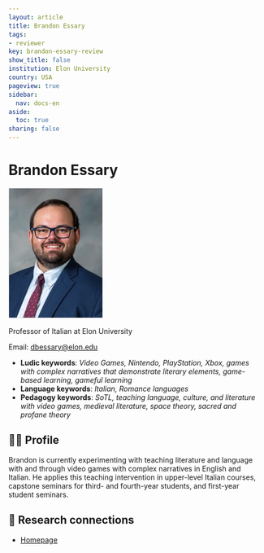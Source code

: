 ```yaml
---
layout: article
title: Brandon Essary
tags:
- reviewer
key: brandon-essary-review
show_title: false
institution: Elon University
country: USA
pageview: true
sidebar:
  nav: docs-en
aside:
  toc: true
sharing: false
---
```


# Brandon Essary

<div class="card">
  <div class="card__image">
    <img class="image" src="/assets/images/Brandon-Essary.png"/>
    <div class="overlay overlay--bottom">
      <p>Professor of Italian at Elon University</p>
    </div>
  </div>
</div>

Email: [dbessary@elon.edu](mailto:bessary@elon.edu)

- **Ludic keywords**: *Video Games, Nintendo, PlayStation, Xbox, games with complex narratives that demonstrate literary elements, game-based learning, gameful learning*
- **Language keywords**: *Italian, Romance languages*
- **Pedagogy keywords**: *SoTL, teaching language, culture, and literature with video games, medieval literature, space theory, sacred and profane theory*

<!--more-->

## 👨‍🏫 Profile

Brandon is currently experimenting with teaching literature and language with and through video games with complex narratives in English and Italian. He applies this teaching intervention in upper-level Italian courses, capstone seminars for third- and fourth-year students, and first-year student seminars.

## 🧪 Research connections

- [Homepage](https://bessary.wordpress.com/)